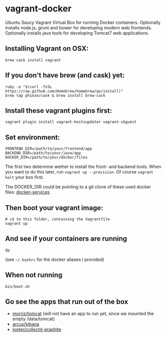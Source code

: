 # vagrant-docker

Ubuntu Saucy Vagrant Virtual Box for running Docker containers.
Optionally installs node.js, grunt and bower for developing modern web frontends.
Optionally installs java tools for developing Tomcat7 web applications.

## Installing Vagrant on OSX:

    brew cask install vagrant

## If you don't have brew (and cask) yet:

    ruby -e "$(curl -fsSL https://raw.github.com/Homebrew/homebrew/go/install)"
    brew tap phinze/cask & brew install brew-cask   

## Install these vagrant plugins first:
    vagrant plugin install vagrant-hostsupdater vagrant-vbguest
    
## Set environment:

    FRONTEND_DIR=/path/to/your/frontend/app
    BACKEND_DIR=/path/to/your/java/app
    DOCKER_DIR=/path/to/your/docker/files
    
The first two determine wether to install the front- and backend tools.
When you want to do this later, run `vagrant up --provision`. Of course `vagrant halt` your box first.

The DOCKER_DIR could be pointing to a git clone of these used docker files:
[docker-services](https://github.com/Morriz/docker-services)

## Then boot your vagrant image:

    # cd to this folder, containing the Vagrantfile
    vagrant up
    
## And see if your containers are running

    dp
(see `~/.bashrc` for the docker aliases I provided)

## When not running

    bin/boot.sh
    
## Go see the apps that run out of the box

* [morriz/tomcat](http://vagrant.dev:8080) (will not have an app to run yet, since we mounted the empty /data/tomcat)
* [arcus/kibana](http://vagrant.dev)
* [lopter/collectd-graphite](http://vagrant.dev:8081)
        